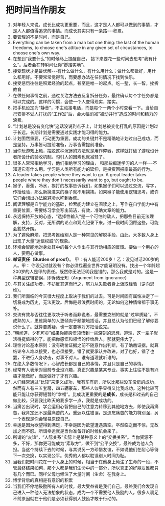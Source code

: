 # 把时间当作朋友

1. 对年轻人来说，成长比成功更重要，而且，这才是人人都可以做到的事情，才是人人都值得追求的事情。而成长其实只有一条路---积累。
2. 要管理的不是时间，而是自己。
3. Everything can be taken from a man but one thing: the last of the human freedoms, to choose one's attitue in any given set of circustances, to choose one's own way. 
4. 在想到“我要什么”的时候马上提醒自己， 接下来要花一些时间去思考“我有什么”。后者会在转瞬间让你“脚踏实地”。
5. 接受现状才是最优解---有什么做什么，有什么用什么；做什么都做好，用什么都用好。不要常常觉得苦，而要想办法在任何情况下找到快乐。
6. 接受惩罚往往是积累经验的起点，甚至是唯一的起点。吃一堑，长一智。挫折教育
7. 在做任何事情之前，通过关注方法去反复拆分任务，最终确认每个字任务都是可以完成的。这样的习惯，会使一个人变得现实，踏实。 
8. 把手机设定为“静音”，不主动接电话，而是每个一两个小时查看一下。当给自己安排不受人打扰的“工作室”后，会大幅消减“被动并行”造成的时间和精力的浪费。
9. “计划总是没有变化快”这话没说到点子上，计划总被变化打乱的原因是计划过于长远，长期计划是需要通过实践才能习得的能力。
10. 计划固然重要，行动更为重要。成功的关键并不是精确地计划过自己成功，而是坚持。万事皆可提前准备，万事皆需提前准备。
11. 当你玩游戏上瘾，摆脱这种沉迷的方法就是用作弊器，这样就打破了游戏设计者所设计的验收机制。勾引人的因素也就减轻了。
12. 很多人常常拒绝学习，他们拒绝学习的理由， 和那些痴迷学习的人一样---不知道它有什么用。学习是人类所有能力的延伸，是投资回报率最高的行为。
13. A leader takes people where they want to go. A great leader takes people where they don't necessarily want to go, but ought to be. 
14. 猴子，香蕉，冷水，挨打的故事告诉我们，如果猴子们可以通过交流，写字，传授经验，那么新换进来的猴子就不用挨揍。如果猴子能使用逻辑思考，或许它们会想出办法躲避冷水吃到香蕉。
15. 阅读理解是自学能力的基础，检索能力建立在阅读之上，写作在自学能力中有重要位置，需要练习学会写出简洁，有效，准确文章的能力。
16. 永远保持开放的心态，“选择性输入“是一个可怕的敌人，把那些目前无法理解，支持，反对，无所谓的论点和观点记录下来。过一段时间回顾这些，可能会豁然开朗。 
17. 为了避免麻烦，把思考推给别人是一种常见的解脱手段，由此，大多数人身上出现了大量”迷信权威“的现象。
18. 环境会智能地对身处其中的每个人作出与其行动相应的反馈。要做一个用心的人，要用心做事。
19. **举证责任（Burden of proof）**。 甲：有人能活200岁！乙：没见过活200岁的人。甲： 你没见过就没有？你必须找遍全世界才能证明没有。找出一个年龄超200岁的人是甲的责任。既然你无法证明我是错的，那么我就是对的。这是一种典型逻辑错误，即诉诸无知（Argument from ignorance）
20. 与其关注成功者，不妨反其道而行之，努力从失败者身上汲取经验（逆向思维）。
21. 我们所面临的今天很大程度上取决于我们的过去。可是时间固有属性决定了一切将成为历史，无法更改。后悔是最浪费时间的，无论如何这种情绪都于事无补。
22. 交流有效与否往往更取决于听者而非说者，最需要克制的就是“过早质疑”。不成熟的人，思维简单的人更倾向于频繁地插话，并且总认为他们已经了解你要说什么了。就算要质疑，也一定要等对方把话说完。
23. “朝闻道，夕死可矣”如果你能感悟领悟到一些深刻的思想，道理，这一辈子就活得挺值得的了。能把你感悟和领悟的传给后人，那就更伟大了。
24. 理性讨论基本原则：没有确凿证据之前不随意作出判断，有了确凿证据，就算结论令人难以接受，也必须接受。错了就要承认并改进。对了也好，错了也罢，不进行人身攻击，对事不对人。谁有道理就听谁的。
25. 在绝大多数情况下，心智成长都是自己的事情，并且只是自己的事情。
26. 经常有人表示对目前专业没兴趣，真正兴趣是某某专业，事实上往往不是有兴趣才能做好，而是做好了才有兴趣。
27. 人们经常通过“比较”来定义成功，我有车有房，所以比那些没车没房的成功，然而有人有三五套房，四五辆豪车，那些人似乎显得又比我成功。这种比较可能只能让你获得短暂的“幸福”。比成功更重要的是**成长**，成长是和过去的自己做比较，只要我比昨天的我多学一点，我就是成功的。
28. 当痛苦出现时，学会运用心智把自己的注意力转移到其他地方去，即使我再痛苦，我肯定还不是最痛苦的人。重返以往错误，是遗忘痛苦的能力特别强，另一个表现是你会轻易原谅自己。
29. 幸运是因为欲望得到满足，不幸是因为欲望遭遇落空。卒然临之而不惊，无故加之而不怒。所谓幸运就是当你准备好的时候机会来了。
30. 所谓的“友谊”，“人际关系”实际上是某种意义上的“交换关系”。当你资源不多，不好，那你更可能成为“索取方”，做不到“公平交换”，最终成为他人负担。当这个持续下去的时候，与其说另一方珍惜友谊，不如说他们在耐心等待下一次交换，以实现公平。优秀的人都以耽误别人时间为耻。
31. 当我们把时间花在一个人身上的时候，相当于在他身上倾注了生命的一段，不管最终结果如何，那个人都是我们生命中的一部分，所以真正的好朋友谁都只有几个而已。同样父母也倾注了大量时间（生命）在我身上。
32. 博学背后的真相是有意识的积累
33. 当我们不停地鼓励所有人的时候，最大受益者是我们自己。最终我们会发现自己进入一种他人无法想象的状态，成为一个不需要他人鼓励的人。很多人裹足不前原因就在于他们是必须获得别人鼓励才敢于行动的。

